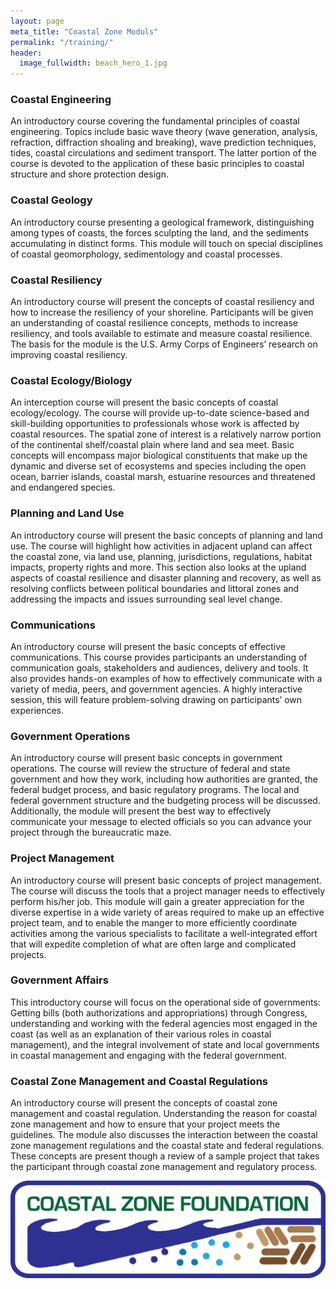 ```yaml
---
layout: page
meta_title: "Coastal Zone Moduls"
permalink: "/training/"
header:
  image_fullwidth: beach_hero_1.jpg
---
```


<h3>Coastal Engineering</h3>
<p>An introductory course covering the fundamental principles of coastal engineering. Topics include basic wave theory (wave generation, analysis, refraction, diffraction shoaling and breaking), wave prediction techniques, tides, coastal circulations and sediment transport. The latter portion of the course is devoted to the application of these basic principles to coastal structure and shore protection design.</p>

<h3>Coastal Geology</h3>
<p>An introductory course presenting a geological framework, distinguishing among types of coasts, the forces sculpting the land, and the sediments accumulating in distinct forms.  This module will touch on special disciplines of coastal geomorphology, sedimentology and coastal processes.</p>

<h3>Coastal Resiliency</h3>
<p>An introductory course will present the concepts of coastal resiliency and how to increase the resiliency of your shoreline.  Participants will be given an understanding of coastal resilience concepts, methods to increase resiliency, and tools available to estimate and measure coastal resilience.  The basis for the module is the U.S. Army Corps of Engineers’ research on improving coastal resiliency.</p>

<h3>Coastal Ecology/Biology</h3>
<p>An interception course will present the basic concepts of coastal ecology/ecology.  The course will provide up-to-date science-based and skill-building opportunities to professionals whose work is affected by coastal resources. The spatial zone of interest is a relatively narrow portion of the continental shelf/coastal plain where land and sea meet. Basic concepts will encompass major biological constituents that make up the dynamic and diverse set of ecosystems and species including the open ocean, barrier islands, coastal marsh, estuarine resources and threatened and endangered species.</p>

<h3>Planning and Land Use</h3>
<p>An introductory course will present the basic concepts of planning and land use.  The course will highlight how activities in adjacent upland can affect the coastal zone, via land use, planning, jurisdictions, regulations, habitat impacts, property rights and more. This section also looks at the upland aspects of coastal resilience and disaster planning and recovery, as well as resolving conflicts between political boundaries and littoral zones and addressing the impacts and issues surrounding seal level change.</p>

<h3>Communications</h3>
<p>An introductory course will present the basic concepts of effective communications.  This course provides participants an understanding of communication goals, stakeholders and audiences, delivery and tools.  It also provides hands-on examples of how to effectively communicate with a variety of media,  peers, and government agencies.  A highly interactive session, this will feature problem-solving drawing on participants’ own experiences.</p>

<h3>Government Operations</h3>
<p>An introductory course will present basic concepts in government operations.  The course will review the structure of federal and state government and how they work, including how authorities are granted, the federal budget process, and basic regulatory programs.  The local and federal government structure and the budgeting process will be discussed.  Additionally, the module will present the best way to effectively communicate your message to elected officials so you can advance your project through the bureaucratic maze.</p> 

<h3>Project Management</h3>
<p>An introductory course will present basic concepts of project management.  The course will discuss the tools that a project manager needs to effectively perform his/her job.  This module will gain a greater appreciation for the diverse expertise in a wide variety of areas required to make up an effective project team, and to enable the manger to more efficiently coordinate activities among the various specialists to facilitate a well-integrated effort that will expedite completion of what are often large and complicated projects.</p>

<h3>Government Affairs</h3>
<p>This introductory course will focus on the operational side of governments: Getting bills (both authorizations and appropriations) through Congress, understanding and working with the federal agencies most engaged in the coast (as well as an explanation of their various roles in coastal management), and the integral involvement of state and local governments in coastal management and engaging with the federal government.</p>

<h3>Coastal Zone Management and Coastal Regulations</h3>
<p>An introductory course will present the concepts of coastal zone management and coastal regulation.  Understanding the reason for coastal zone management and how to ensure that your project meets the guidelines.  The module also discusses the interaction between the coastal zone management regulations and the coastal state and federal regulations.  These concepts are present though a review of a sample project that takes the participant through coastal zone management and regulatory process.</p>

<img class="logo t60" src="/assets/img/czf_logo.jpg" />